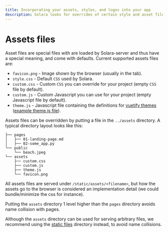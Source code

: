 ```yaml
---
title: Incorporating your assets, styles, and logos into your app
description: Solara looks for overrides of certain style and asset files in the assets folder by default. You can use these to incorporate your branding into your dashboard or app.
---
```

# Assets files

Asset files are special files with are loaded by Solara-server and thus have a special meaning, and come with defaults. Current supported assets files are:

 * `favicon.png` - Image shown by the browser (usually in the tab).
 * `style.css` - Default `CSS` used by Solara.
 * `custom.css` - Custom `CSS` you can override for your project (empty `CSS` file by default).
 * `custom.js` - Custom Javascript you can use for your project (empty Javascript file by default).
 * `theme.js` - Javascript file containing the definitions for [vuetify themes](https://v2.vuetifyjs.com/en/features/theme/) ([example theme.js file](https://github.com/widgetti/solara/blob/master/solara/website/assets/theme.js)).


Assets files can be overridden by putting a file in the `../assets` directory.  A typical directory layout looks like this:

```
├── pages
│   ├── 01-landing-page.md
│   ├── 02-some_app.py
└── public
    └── beach.jpeg
└── assets
    ├── custom.css
    ├── custom.js
    ├── theme.js
    └── favicon.png
```

All assets files are served under `/static/assets/<filename>`, but how the assets go to the browser is considered an implementation detail (we could bundle/minimize the css for instance).

Putting the `assets` directory 1 level higher than the `pages` directory avoids name collision with pages.


Although the `assets` directory can be used for serving arbitrary files, we recommend using the [static files](/documentation/getting_started/reference/static-files) directory instead, to avoid name collisions.
